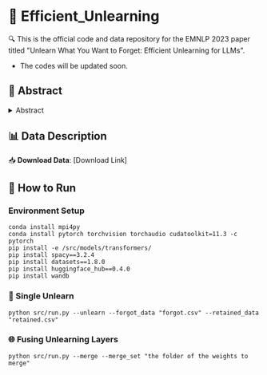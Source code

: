 
# 📜 Efficient_Unlearning

🔍 This is the official code and data repository for the EMNLP 2023 paper titled "Unlearn What You Want to Forget: Efficient Unlearning for LLMs".

* The codes will be updated soon.

## 🌟 Abstract

<details><summary>Abstract</summary>

Large language models (LLMs) have achieved significant progress from pre-training on and memorizing a wide range of textual data, however, this process might suffer from privacy issues and violations of data protection regulations. As a result, the ability to easily remove data related to individual users from such models while not deteriorating their predictive quality after the removal becomes increasingly important. To address these issues, in this work, we propose an efficient unlearning framework that could efficiently update LLMs without having to retrain the whole model after data removals, by introducing lightweight unlearning layers learned with a selective teacher-student objective into the transformers. In addition, we introduce a fusion mechanism to effectively combine different unlearning layers that learns to forget different sets of data to handle a sequence of forgetting operations. Experiments on classification and generation tasks demonstrate the effectiveness of our proposed methods compared to the state-of-the-art baselines.

</details>


## 📊 Data Description

📥 **Download Data**: [Download Link]

## 🚀 How to Run

### Environment Setup
```
conda install mpi4py
conda install pytorch torchvision torchaudio cudatoolkit=11.3 -c pytorch
pip install -e /src/models/transformers/
pip install spacy==3.2.4
pip install datasets==1.8.0 
pip install huggingface_hub==0.4.0 
pip install wandb
```

### 🧠 Single Unlearn

```
python src/run.py --unlearn --forgot_data "forgot.csv" --retained_data "retained.csv"
```

### 🌐 Fusing Unlearning Layers

```
python src/run.py --merge --merge_set "the folder of the weights to merge"
```
